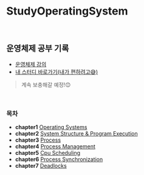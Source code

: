 # StudyOperatingSystem

<br>

## 운영체제 공부 기록
- [운영체제 강의](http://www.kocw.or.kr/home/cview.do?mty=p&kemId=1046323)
- [내 스터디 바로가기(내가 편하려고😅)](https://github.com/DewPeaceTigers/OSStudy)
> 계속 보충해갈 예정!😊

<br>

### 목차
- **chapter1** [Operating Systems](/chapter01/Introduction_to_Operating_Systems.md)
- **chapter2** [System Structure & Program Execution](/chapter02/System_Structure&Program_Execution.md)
- **chapter3** [Process](/chapter03/Process.md)
- **chapter4** [Process Management](/chapter04/Process_Management.md)
- **chapter5** [Cpu Scheduling](/chapter05/Cpu_Scheduling.md)
- **chapter6** [Process Synchronization](/chapter06/Process_Synchronization.md)
- **chapter7** [Deadlocks](/chapter07/Deadlocks.md)

